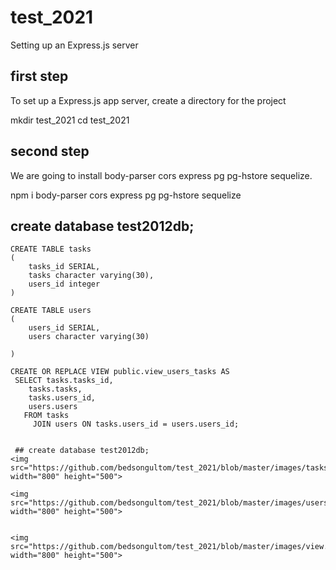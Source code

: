 # test_2021

Setting up an Express.js server

## first step
 To set up a Express.js app server, create a directory for the project

 mkdir test_2021
 cd test_2021
  


## second step
We are going to install body-parser cors express pg pg-hstore sequelize.

npm i body-parser cors express pg pg-hstore sequelize





## create database test2012db;

``` 
CREATE TABLE tasks
(
    tasks_id SERIAL,
    tasks character varying(30),
    users_id integer
)

CREATE TABLE users
(
    users_id SERIAL,
    users character varying(30)
    
)

CREATE OR REPLACE VIEW public.view_users_tasks AS
 SELECT tasks.tasks_id,
    tasks.tasks,
    tasks.users_id,
    users.users
   FROM tasks
     JOIN users ON tasks.users_id = users.users_id;
     
     
 ## create database test2012db;    
<img src="https://github.com/bedsongultom/test_2021/blob/master/images/tasks.png" width="800" height="500"> 

<img src="https://github.com/bedsongultom/test_2021/blob/master/images/users.png" width="800" height="500">


<img src="https://github.com/bedsongultom/test_2021/blob/master/images/view.png" width="800" height="500">



